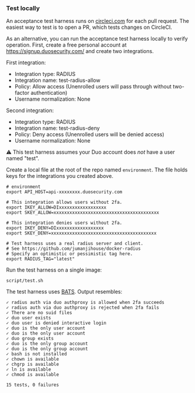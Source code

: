 ### Test locally

An acceptance test harness runs on
[circleci.com](https://circleci.com/gh/jumanjihouse/docker-duoauthproxy)
for each pull request.
The easiest way to test is to open a PR, which tests changes on CircleCI.

As an alternative, you can run the acceptance test harness locally to verify operation.
First, create a free personal account at https://signup.duosecurity.com/
and create two integrations.

First integration:

* Integration type: RADIUS
* Integration name: test-radius-allow
* Policy: Allow access (Unenrolled users will pass through without two-factor authentication)
* Username normalization: None

Second integration:

* Integration type: RADIUS
* Integration name: test-radius-deny
* Policy: Deny access (Unenrolled users will be denied access)
* Username normalization: None

:warning: This test harness assumes your Duo account does *not*
have a user named "test".

Create a local file at the root of the repo named `environment`.
The file holds keys for the integrations you created above.

    # environment
    export API_HOST=api-xxxxxxxx.duosecurity.com

    # This integration allows users without 2fa.
    export IKEY_ALLOW=DIxxxxxxxxxxxxxxxxxx
    export SKEY_ALLOW=xxxxxxxxxxxxxxxxxxxxxxxxxxxxxxxxxxxxxxxx

    # This integration denies users without 2fa.
    export IKEY_DENY=DIxxxxxxxxxxxxxxxxxx
    export SKEY_DENY=xxxxxxxxxxxxxxxxxxxxxxxxxxxxxxxxxxxxxxxx

    # Test harness uses a real radius server and client.
    # See https://github.com/jumanjihouse/docker-radius
    # Specify an optimistic or pessimistic tag here.
    export RADIUS_TAG="latest"

Run the test harness on a single image:

    script/test.sh

The test harness uses [BATS](https://github.com/sstephenson/bats).
Output resembles:

    ✓ radius auth via duo authproxy is allowed when 2fa succeeds
    ✓ radius auth via duo authproxy is rejected when 2fa fails
    ✓ There are no suid files
    ✓ duo user exists
    ✓ duo user is denied interactive login
    ✓ duo is the only user account
    ✓ duo is the only user account
    ✓ duo group exists
    ✓ duo is the only group account
    ✓ duo is the only group account
    ✓ bash is not installed
    ✓ chown is available
    ✓ chgrp is available
    ✓ ln is available
    ✓ chmod is available

    15 tests, 0 failures
